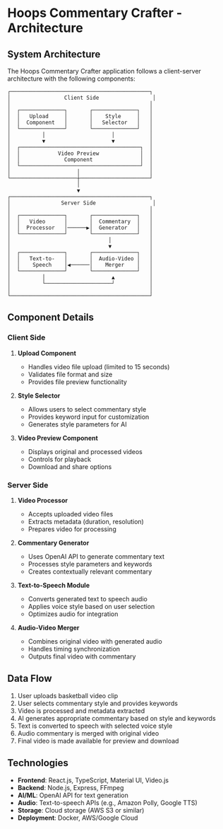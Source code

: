 # Hoops Commentary Crafter - Architecture

## System Architecture

The Hoops Commentary Crafter application follows a client-server architecture with the following components:

```
┌────────────────────────────────────────────┐
│                 Client Side                 │
│                                            │
│  ┌──────────────┐       ┌──────────────┐   │
│  │   Upload     │       │    Style     │   │
│  │  Component   │       │   Selector   │   │
│  └──────────────┘       └──────────────┘   │
│          │                     │           │
│          ▼                     ▼           │
│  ┌──────────────────────────────────────┐  │
│  │            Video Preview             │  │
│  │              Component               │  │
│  └──────────────────────────────────────┘  │
│                     │                      │
└─────────────────────┼──────────────────────┘
                      │
                      ▼
┌────────────────────────────────────────────┐
│                Server Side                  │
│                                            │
│  ┌──────────────┐       ┌──────────────┐   │
│  │   Video      │       │  Commentary  │   │
│  │  Processor   │──────▶│  Generator   │   │
│  └──────────────┘       └──────────────┘   │
│                               │            │
│                               ▼            │
│  ┌──────────────┐       ┌──────────────┐   │
│  │   Text-to-   │       │  Audio-Video │   │
│  │    Speech    │◀──────│    Merger    │   │
│  └──────────────┘       └──────────────┘   │
│          │                     ▲           │
│          └─────────────────────┘           │
│                                            │
└────────────────────────────────────────────┘
```

## Component Details

### Client Side

1. **Upload Component**
   - Handles video file upload (limited to 15 seconds)
   - Validates file format and size
   - Provides file preview functionality

2. **Style Selector**
   - Allows users to select commentary style
   - Provides keyword input for customization
   - Generates style parameters for AI

3. **Video Preview Component**
   - Displays original and processed videos
   - Controls for playback
   - Download and share options

### Server Side

1. **Video Processor**
   - Accepts uploaded video files
   - Extracts metadata (duration, resolution)
   - Prepares video for processing

2. **Commentary Generator**
   - Uses OpenAI API to generate commentary text
   - Processes style parameters and keywords
   - Creates contextually relevant commentary

3. **Text-to-Speech Module**
   - Converts generated text to speech audio
   - Applies voice style based on user selection
   - Optimizes audio for integration

4. **Audio-Video Merger**
   - Combines original video with generated audio
   - Handles timing synchronization
   - Outputs final video with commentary

## Data Flow

1. User uploads basketball video clip
2. User selects commentary style and provides keywords
3. Video is processed and metadata extracted
4. AI generates appropriate commentary based on style and keywords
5. Text is converted to speech with selected voice style
6. Audio commentary is merged with original video
7. Final video is made available for preview and download

## Technologies

- **Frontend**: React.js, TypeScript, Material UI, Video.js
- **Backend**: Node.js, Express, FFmpeg
- **AI/ML**: OpenAI API for text generation
- **Audio**: Text-to-speech APIs (e.g., Amazon Polly, Google TTS)
- **Storage**: Cloud storage (AWS S3 or similar)
- **Deployment**: Docker, AWS/Google Cloud